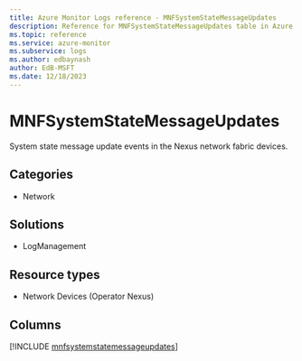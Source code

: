```yaml
---
title: Azure Monitor Logs reference - MNFSystemStateMessageUpdates
description: Reference for MNFSystemStateMessageUpdates table in Azure Monitor Logs.
ms.topic: reference
ms.service: azure-monitor
ms.subservice: logs
ms.author: edbaynash
author: EdB-MSFT
ms.date: 12/18/2023
---
```


# MNFSystemStateMessageUpdates

System state message update events in the Nexus network fabric devices.

## Categories

- Network
## Solutions

- LogManagement
## Resource types

- Network Devices (Operator Nexus)

            


## Columns
  
[!INCLUDE [mnfsystemstatemessageupdates](../includes/mnfsystemstatemessageupdates-include.md)]
